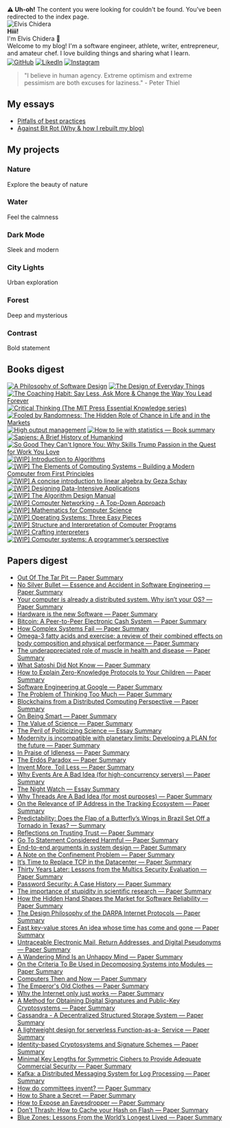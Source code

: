<div class="error-container"><strong>⚠️ Uh-oh!</strong> The content you were looking for couldn't be found. You've been redirected to the index page.</div>


<div class="circular-image-container">
    <img src="/docs/assets/avatar.jpg" alt="Elvis Chidera" class="circular-image" />
</div>

<div class="text-center">
    <strong>Hiii!</strong>
</div>

<div class="text-center">
    I'm Elvis Chidera 👋
</div>

<div class="text-center">
    Welcome to my blog! I'm a software engineer, athlete, writer, entrepreneur, and amateur chef. I love building things and sharing what I learn<span class="blinking">.</span>
</div>

<div class="text-center" style="margin-top: 4px;">
    <a href="https://github.com/elvis10ten"><img src="/docs/assets/github-mark.svg" alt="GitHub" class="social-icon" /></a>
    <a href="https://linkedin.com/elvischidera"><img src="/docs/assets/linkedin.png" alt="LikedIn" class="social-icon" /></a>
    <a href="https://instagram.com/elvischidera"><img src="/docs/assets/instagram.svg" alt="Instagram" class="social-icon" /></a>
</div>

> "I believe in human agency. Extreme optimism and extreme pessimism are both excuses for laziness." - Peter Thiel

## <span id="essays">My essays</span>
- [Pitfalls of best practices](/src/essays/2024-05-24-pitfalls-of-best-practices.md)
- [Against Bit Rot (Why & how I rebuilt my blog)](/src/essays/2025-how.md)

## <span id="essays">My projects</span>
<!-- First Grid Group: Left card spans two rows -->
  <div class="grid-group group1">
    <!-- Card 1: Background image, spans two rows -->
    <div class="card" style="background-image: url('/docs/assets/banners/pcas.jpg');">
      <div class="card-content">
        <h3>Nature</h3>
        <p>Explore the beauty of nature</p>
      </div>
    </div>
    <!-- Card 2: Background image -->
    <div class="card" style="background-image: url('/docs/assets/banners/cooking2.jpg');">
      <div class="card-content">
        <h3>Water</h3>
        <p>Feel the calmness</p>
      </div>
    </div>
    <!-- Card 3: Dark card (no image) -->
    <div class="card dark">
      <div class="card-content">
        <h3>Dark Mode</h3>
        <p>Sleek and modern</p>
      </div>
    </div>
  </div>

  <!-- Second Grid Group: Right card spans two rows -->
  <div class="grid-group group2">
    <!-- Card 1: Background image -->
    <div class="card" style="background-image: url('https://source.unsplash.com/random/600x400?city');">
      <div class="card-content">
        <h3>City Lights</h3>
        <p>Urban exploration</p>
      </div>
    </div>
    <!-- Card 2: Background image -->
    <div class="card" style="background-image: url('https://source.unsplash.com/random/600x400?forest');">
      <div class="card-content">
        <h3>Forest</h3>
        <p>Deep and mysterious</p>
      </div>
    </div>
    <!-- Card 3: Dark card (spans two rows) -->
    <div class="card dark">
      <div class="card-content">
        <h3>Contrast</h3>
        <p>Bold statement</p>
      </div>
    </div>
  </div>

## <span id="books">Books digest</span>
<div class="book-gallery">
<a href="/src/books/2022-a-philosophy-software-design.md"><img src="/assets/banners/2022-a-philosophy-software-design.jpg" alt="A Philosophy of Software Design" loading="lazy" /></a>
<a href="/src/books/2022-design-of-everyday-things.md"><img src="/assets/banners/2022-design-of-everyday-things.jpg" alt="The Design of Everyday Things" loading="lazy" /></a>
<a href="/src/books/2023-coaching-habit.md"><img src="/assets/banners/2023-coaching-habit.jpg" alt="The Coaching Habit: Say Less, Ask More & Change the Way You Lead Forever" loading="lazy" /></a>
<a href="/src/books/2023-critical-thinking.md"><img src="/assets/banners/2023-critical-thinking.jpg" alt="Critical Thinking (The MIT Press Essential Knowledge series)" loading="lazy" /></a>
<a href="/src/books/2023-fooled-by-randomness.md"><img src="/assets/banners/2023-fooled-by-randomness.jpg" alt="Fooled by Randomness: The Hidden Role of Chance in Life and in the Markets" loading="lazy" /></a>
<a href="/src/books/2023-high-output-management.md"><img src="/assets/banners/2023-high-output-management.jpg" alt="High output management" loading="lazy" /></a>
<a href="/src/books/2023-how-to-lie-with-statistics.md"><img src="/assets/banners/2023-how-to-lie-with-statistics.jpg" alt="How to lie with statistics — Book summary" loading="lazy" /></a>
<a href="/src/books/2023-sapiens.md"><img src="/assets/banners/2023-sapiens.jpg" alt="Sapiens: A Brief History of Humankind" loading="lazy" /></a>
<a href="/src/books/2023-so-good-they-cant-ignore-you.md"><img src="/assets/banners/2023-so-good-they-cant-ignore-you.jpg" alt="So Good They Can't Ignore You: Why Skills Trump Passion in the Quest for Work You Love" loading="lazy" /></a>
<a href="/src/books/2025-1a-intro-algorithm.md"><img src="/assets/banners/2025-1a-intro-algorithm.jpg" alt="[WIP] Introduction to Algorithms" loading="lazy" /></a>
<a href="/src/books/2025-1a-nand-to-tetris.md"><img src="/assets/banners/2025-1a-nand-to-tetris.jpg" alt="[WIP] The Elements of Computing Systems – Building a Modern Computer from First Principles" loading="lazy" /></a>
<a href="/src/books/2025-1b-intro-linear-algebra.md"><img src="/assets/banners/2025-1b-intro-linear-algebra.jpg" alt="[WIP] A concise introduction to linear algebra by Geza Schay" loading="lazy" /></a>
<a href="/src/books/2025-1c-designing-data-intensive-applications.md"><img src="/assets/banners/2025-1c-designing-data-intensive-applications.jpg" alt="[WIP] Designing Data-Intensive Applications" loading="lazy" /></a>
<a href="/src/books/2025-2-algorithm-design-manual.md"><img src="/assets/banners/2025-2-algorithm-design-manual.jpg" alt="[WIP] The Algorithm Design Manual" loading="lazy" /></a>
<a href="/src/books/2025-3-computer-networking-top-down.md"><img src="/assets/banners/2025-3-computer-networking-top-down.jpg" alt="[WIP] Computer Networking - A Top-Down Approach" loading="lazy" /></a>
<a href="/src/books/2025-4-mathematics-for-computer-science.md"><img src="/assets/banners/2025-4-mathematics-for-computer-science.jpg" alt="[WIP] Mathematics for Computer Science" loading="lazy" /></a>
<a href="/src/books/2025-5-os-three-easy-pieces.md"><img src="/assets/banners/2025-5-os-three-easy-pieces.jpg" alt="[WIP] Operating Systems: Three Easy Pieces" loading="lazy" /></a>
<a href="/src/books/2025-6-sicp.md"><img src="/assets/banners/2025-6-sicp.jpg" alt="[WIP] Structure and Interpretation of Computer Programs" loading="lazy" /></a>
<a href="/src/books/2025-7-crafting-interpreters.md"><img src="/assets/banners/2025-7-crafting-interpreters.jpg" alt="[WIP] Crafting interpreters" loading="lazy" /></a>
<a href="/src/books/2025-8-computer-systems-programmers-perspective.md"><img src="/assets/banners/2025-8-computer-systems-programmers-perspective.jpg" alt="[WIP] Computer systems: A programmer’s perspective" loading="lazy" /></a>
</div>

## <span id="papers">Papers digest</span>
- [Out Of The Tar Pit — Paper Summary](/src/papers/2022-01-02-summary-out-of-the-tar-pit.md)
- [No Silver Bullet — Essence and Accident in Software Engineering — Paper Summary](/src/papers/2022-01-11-no-silver-bullet—essence-and-accident-in-software-engineering.md)
- [Your computer is already a distributed system. Why isn’t your OS? — Paper Summary](/src/papers/2022-04-06-your-computer-already-distributed-system-why-isnt-your-os.md)
- [Hardware is the new Software — Paper Summary](/src/papers/2022-09-08-hardware-new-software.md)
- [Bitcoin: A Peer-to-Peer Electronic Cash System — Paper Summary](/src/papers/2022-09-09-bitcoin.md)
- [How Complex Systems Fail — Paper Summary](/src/papers/2022-09-10-how-complex-systems-fail.md)
- [Omega-3 fatty acids and exercise: a review of their combined effects on body composition and physical performance — Paper Summary](/src/papers/2022-09-11-omega-3-fatty-acids-and-exercise-a-review-of-their-combined-effects-on-body-composition-and-physical-performance.md)
- [The underappreciated role of muscle in health and disease — Paper Summary](/src/papers/2022-09-12-the-underappreciated-role-of-muscle-in-health-and-disease.md)
- [What Satoshi Did Not Know — Paper Summary](/src/papers/2022-09-13-what-satoshi-did-not-know.md)
- [How to Explain Zero-Knowledge Protocols to Your Children — Paper Summary](/src/papers/2022-09-14-how-to-explain-zero-knowledge-protocols-to-your-children.md)
- [Software Engineering at Google — Paper Summary](/src/papers/2022-09-15-software-engineering-at-google.md)
- [The Problem of Thinking Too Much — Paper Summary](/src/papers/2022-09-16-the-problem-of-thinking-too-much.md)
- [Blockchains from a Distributed Computing Perspective — Paper Summary](/src/papers/2022-09-17-blockchains-from-a-distributed-computing-perspective.md)
- [On Being Smart — Paper Summary](/src/papers/2022-09-18-on-being-smart.md)
- [The Value of Science — Paper Summary](/src/papers/2022-09-19-the-value-of-science.md)
- [The Peril of Politicizing Science — Essay Summary](/src/papers/2022-09-20-the-peril-of-politicizing-science.md)
- [Modernity is incompatible with planetary limits: Developing a PLAN for the future — Paper Summary](/src/papers/2022-09-21-modernity-is-incompatible-with-planetary-limits-developing-a-plan-for-the-future.md)
- [In Praise of Idleness — Paper Summary](/src/papers/2022-09-22-in-praise-of-idleness.md)
- [The Erdós Paradox — Paper Summary](/src/papers/2022-09-23-the-erds-paradox.md)
- [Invent More, Toil Less — Paper Summary](/src/papers/2022-09-24-invent-more-toil-less.md)
- [Why Events Are A Bad Idea (for high-concurrency servers) — Paper Summary](/src/papers/2022-09-25-why-events-are-a-bad-idea-for-high-concurrency-servers.md)
- [The Night Watch — Essay Summary](/src/papers/2022-09-26-the-night-watch.md)
- [Why Threads Are A Bad Idea (for most purposes) — Paper Summary](/src/papers/2022-09-27-why-threads-are-a-bad-idea-for-most-purposes.md)
- [On the Relevance of IP Address in the Tracking Ecosystem — Paper Summary](/src/papers/2022-09-28-on-the-relevance-of-ip-address-in-the-tracking-ecosystem.md)
- [Predictability: Does the Flap of a Butterfly’s Wings in Brazil Set Off a Tornado in Texas? — Summary](/src/papers/2022-09-29-predictability-does-the-flap-of-a-butterflys-wings-in-brazil-set-off-a-tornado-in-texas.md)
- [Reflections on Trusting Trust — Paper Summary](/src/papers/2022-09-30-reflections-on-trusting-trust.md)
- [Go To Statement Considered Harmful — Paper Summary](/src/papers/2022-10-01-go-to-statement-considered-harmful.md)
- [End-to-end arguments in system design — Paper Summary](/src/papers/2022-10-02-end-to-end-arguments-in-system-design.md)
- [A Note on the Confinement Problem — Paper Summary](/src/papers/2022-10-03-a-note-on-the-confinement-problem.md)
- [It’s Time to Replace TCP in the Datacenter — Paper Summary](/src/papers/2022-10-04-its-time-to-replace-tcp-in-the-datacenter.md)
- [Thirty Years Later: Lessons from the Multics Security Evaluation — Paper Summary](/src/papers/2022-10-05-thirty-years-later-lessons-from-the-multics-security-evaluation.md)
- [Password Security: A Case History — Paper Summary](/src/papers/2022-10-06-password-security-a-case-history.md)
- [The importance of stupidity in scientific research — Paper Summary](/src/papers/2022-10-07-the-importance-of-stupidity-in-scientific-research.md)
- [How the Hidden Hand Shapes the Market for Software Reliability — Paper Summary](/src/papers/2022-10-08-how-the-hidden-hand-shapes-the-market-for-software-reliability.md)
- [The Design Philosophy of the DARPA Internet Protocols — Paper Summary](/src/papers/2022-10-09-the-design-philosophy-of-the-darpa-internet-protocols.md)
- [Fast key-value stores An idea whose time has come and gone — Paper Summary](/src/papers/2022-10-10-fast-key-value-stores-an-idea-whose-time-has-come-and-gone.md)
- [Untraceable Electronic Mail, Return Addresses, and Digital Pseudonyms — Paper Summary](/src/papers/2022-10-11-untraceable-electronic-mail-return-addresses-and-digital-pseudonyms.md)
- [A Wandering Mind Is an Unhappy Mind — Paper Summary](/src/papers/2022-10-12-a-wandering-mind-is-an-unhappy-mind.md)
- [On the Criteria To Be Used in Decomposing Systems into Modules — Paper Summary](/src/papers/2022-10-13-on-the-criteria-to-be-used-in-decomposing-systems-into-modules.md)
- [Computers Then and Now — Paper Summary](/src/papers/2022-10-14-computers-then-and-now.md)
- [The Emperor's Old Clothes — Paper Summary](/src/papers/2022-10-15-the-emperors-old-clothes.md)
- [Why the Internet only just works — Paper Summary](/src/papers/2022-10-16-why-the-internet-only-just-works.md)
- [A Method for Obtaining Digital Signatures and Public-Key Cryptosystems — Paper Summary](/src/papers/2022-10-17-a-method-for-obtaining-digital-signatures-and-public-key-cryptosystems.md)
- [Cassandra - A Decentralized Structured Storage System — Paper Summary](/src/papers/2022-10-18-cassandra-a-decentralized-structured-storage-system.md)
- [A lightweight design for serverless Function-as-a- Service — Paper Summary](/src/papers/2022-10-19-a-lightweight-design-for-serverless-function-as-a-service.md)
- [Identity-based Cryptosystems and Signature Schemes — Paper Summary](/src/papers/2022-10-20-identity-based-cryptosystems-and-signature-schemes.md)
- [Minimal Key Lengths for Symmetric Ciphers to Provide Adequate Commercial Security — Paper Summary](/src/papers/2022-10-21-minimal-key-lengths-for-symmetric-ciphers-to-provide-adequate-commercial-security.md)
- [Kafka: a Distributed Messaging System for Log Processing — Paper Summary](/src/papers/2022-10-22-kafka-a-distributed-messaging-system-for-log-processing.md)
- [How do committees invent? — Paper Summary](/src/papers/2022-10-23-how-do-committees-invent.md)
- [How to Share a Secret — Paper Summary](/src/papers/2022-10-24-how-to-share-a-secret.md)
- [How to Expose an Eavesdropper — Paper Summary](/src/papers/2022-10-25-how-to-expose-an-eavesdropper.md)
- [Don’t Thrash: How to Cache your Hash on Flash — Paper Summary](/src/papers/2022-10-26-dont-thrash-how-to-cache-your-hash-on-flash.md)
- [Blue Zones: Lessons From the World’s Longest Lived — Paper Summary](/src/papers/2022-10-27-blue-zones-lessons-from-the-worlds-longest-lived.md)
